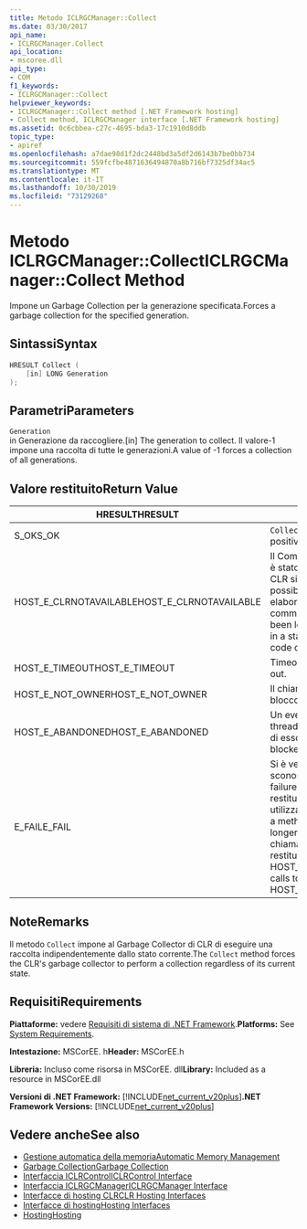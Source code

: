 ```yaml
---
title: Metodo ICLRGCManager::Collect
ms.date: 03/30/2017
api_name:
- ICLRGCManager.Collect
api_location:
- mscoree.dll
api_type:
- COM
f1_keywords:
- ICLRGCManager::Collect
helpviewer_keywords:
- ICLRGCManager::Collect method [.NET Framework hosting]
- Collect method, ICLRGCManager interface [.NET Framework hosting]
ms.assetid: 0c6cbbea-c27c-4695-bda3-17c1910d8ddb
topic_type:
- apiref
ms.openlocfilehash: a7dae98d1f2dc2448bd3a5df2d6143b7be0bb734
ms.sourcegitcommit: 559fcfbe4871636494870a8b716bf7325df34ac5
ms.translationtype: MT
ms.contentlocale: it-IT
ms.lasthandoff: 10/30/2019
ms.locfileid: "73129268"
---
```

# <a name="iclrgcmanagercollect-method"></a><span data-ttu-id="b16c6-102">Metodo ICLRGCManager::Collect</span><span class="sxs-lookup"><span data-stu-id="b16c6-102">ICLRGCManager::Collect Method</span></span>
<span data-ttu-id="b16c6-103">Impone un Garbage Collection per la generazione specificata.</span><span class="sxs-lookup"><span data-stu-id="b16c6-103">Forces a garbage collection for the specified generation.</span></span>  
  
## <a name="syntax"></a><span data-ttu-id="b16c6-104">Sintassi</span><span class="sxs-lookup"><span data-stu-id="b16c6-104">Syntax</span></span>  
  
```cpp  
HRESULT Collect (  
    [in] LONG Generation  
);  
```  
  
## <a name="parameters"></a><span data-ttu-id="b16c6-105">Parametri</span><span class="sxs-lookup"><span data-stu-id="b16c6-105">Parameters</span></span>  
 `Generation`  
 <span data-ttu-id="b16c6-106">in Generazione da raccogliere.</span><span class="sxs-lookup"><span data-stu-id="b16c6-106">[in] The generation to collect.</span></span> <span data-ttu-id="b16c6-107">Il valore-1 impone una raccolta di tutte le generazioni.</span><span class="sxs-lookup"><span data-stu-id="b16c6-107">A value of -1 forces a collection of all generations.</span></span>  
  
## <a name="return-value"></a><span data-ttu-id="b16c6-108">Valore restituito</span><span class="sxs-lookup"><span data-stu-id="b16c6-108">Return Value</span></span>  
  
|<span data-ttu-id="b16c6-109">HRESULT</span><span class="sxs-lookup"><span data-stu-id="b16c6-109">HRESULT</span></span>|<span data-ttu-id="b16c6-110">Descrizione</span><span class="sxs-lookup"><span data-stu-id="b16c6-110">Description</span></span>|  
|-------------|-----------------|  
|<span data-ttu-id="b16c6-111">S_OK</span><span class="sxs-lookup"><span data-stu-id="b16c6-111">S_OK</span></span>|<span data-ttu-id="b16c6-112">`Collect` ha restituito un esito positivo.</span><span class="sxs-lookup"><span data-stu-id="b16c6-112">`Collect` returned successfully.</span></span>|  
|<span data-ttu-id="b16c6-113">HOST_E_CLRNOTAVAILABLE</span><span class="sxs-lookup"><span data-stu-id="b16c6-113">HOST_E_CLRNOTAVAILABLE</span></span>|<span data-ttu-id="b16c6-114">Il Common Language Runtime (CLR) non è stato caricato in un processo oppure CLR si trova in uno stato in cui non è possibile eseguire codice gestito o elaborare la chiamata correttamente.</span><span class="sxs-lookup"><span data-stu-id="b16c6-114">The common language runtime (CLR) has not been loaded into a process, or the CLR is in a state in which it cannot run managed code or process the call successfully.</span></span>|  
|<span data-ttu-id="b16c6-115">HOST_E_TIMEOUT</span><span class="sxs-lookup"><span data-stu-id="b16c6-115">HOST_E_TIMEOUT</span></span>|<span data-ttu-id="b16c6-116">Timeout della chiamata.</span><span class="sxs-lookup"><span data-stu-id="b16c6-116">The call timed out.</span></span>|  
|<span data-ttu-id="b16c6-117">HOST_E_NOT_OWNER</span><span class="sxs-lookup"><span data-stu-id="b16c6-117">HOST_E_NOT_OWNER</span></span>|<span data-ttu-id="b16c6-118">Il chiamante non è il proprietario del blocco.</span><span class="sxs-lookup"><span data-stu-id="b16c6-118">The caller does not own the lock.</span></span>|  
|<span data-ttu-id="b16c6-119">HOST_E_ABANDONED</span><span class="sxs-lookup"><span data-stu-id="b16c6-119">HOST_E_ABANDONED</span></span>|<span data-ttu-id="b16c6-120">Un evento è stato annullato mentre un thread bloccato o Fiber era in attesa su di esso.</span><span class="sxs-lookup"><span data-stu-id="b16c6-120">An event was canceled while a blocked thread or fiber was waiting on it.</span></span>|  
|<span data-ttu-id="b16c6-121">E_FAIL</span><span class="sxs-lookup"><span data-stu-id="b16c6-121">E_FAIL</span></span>|<span data-ttu-id="b16c6-122">Si è verificato un errore irreversibile sconosciuto.</span><span class="sxs-lookup"><span data-stu-id="b16c6-122">An unknown catastrophic failure occurred.</span></span> <span data-ttu-id="b16c6-123">Dopo che un metodo restituisce E_FAIL, CLR non è più utilizzabile all'interno del processo.</span><span class="sxs-lookup"><span data-stu-id="b16c6-123">After a method returns E_FAIL, the CLR is no longer usable within the process.</span></span> <span data-ttu-id="b16c6-124">Le chiamate successive ai metodi di hosting restituiscono HOST_E_CLRNOTAVAILABLE.</span><span class="sxs-lookup"><span data-stu-id="b16c6-124">Subsequent calls to hosting methods return HOST_E_CLRNOTAVAILABLE.</span></span>|  
  
## <a name="remarks"></a><span data-ttu-id="b16c6-125">Note</span><span class="sxs-lookup"><span data-stu-id="b16c6-125">Remarks</span></span>  
 <span data-ttu-id="b16c6-126">Il metodo `Collect` impone al Garbage Collector di CLR di eseguire una raccolta indipendentemente dallo stato corrente.</span><span class="sxs-lookup"><span data-stu-id="b16c6-126">The `Collect` method forces the CLR's garbage collector to perform a collection regardless of its current state.</span></span>  
  
## <a name="requirements"></a><span data-ttu-id="b16c6-127">Requisiti</span><span class="sxs-lookup"><span data-stu-id="b16c6-127">Requirements</span></span>  
 <span data-ttu-id="b16c6-128">**Piattaforme:** vedere [Requisiti di sistema di .NET Framework](../../../../docs/framework/get-started/system-requirements.md).</span><span class="sxs-lookup"><span data-stu-id="b16c6-128">**Platforms:** See [System Requirements](../../../../docs/framework/get-started/system-requirements.md).</span></span>  
  
 <span data-ttu-id="b16c6-129">**Intestazione:** MSCorEE. h</span><span class="sxs-lookup"><span data-stu-id="b16c6-129">**Header:** MSCorEE.h</span></span>  
  
 <span data-ttu-id="b16c6-130">**Libreria:** Incluso come risorsa in MSCorEE. dll</span><span class="sxs-lookup"><span data-stu-id="b16c6-130">**Library:** Included as a resource in MSCorEE.dll</span></span>  
  
 <span data-ttu-id="b16c6-131">**Versioni di .NET Framework:** [!INCLUDE[net_current_v20plus](../../../../includes/net-current-v20plus-md.md)]</span><span class="sxs-lookup"><span data-stu-id="b16c6-131">**.NET Framework Versions:** [!INCLUDE[net_current_v20plus](../../../../includes/net-current-v20plus-md.md)]</span></span>  
  
## <a name="see-also"></a><span data-ttu-id="b16c6-132">Vedere anche</span><span class="sxs-lookup"><span data-stu-id="b16c6-132">See also</span></span>

- [<span data-ttu-id="b16c6-133">Gestione automatica della memoria</span><span class="sxs-lookup"><span data-stu-id="b16c6-133">Automatic Memory Management</span></span>](../../../standard/automatic-memory-management.md)
- [<span data-ttu-id="b16c6-134">Garbage Collection</span><span class="sxs-lookup"><span data-stu-id="b16c6-134">Garbage Collection</span></span>](../../../standard/garbage-collection/index.md)
- [<span data-ttu-id="b16c6-135">Interfaccia ICLRControl</span><span class="sxs-lookup"><span data-stu-id="b16c6-135">ICLRControl Interface</span></span>](../../../../docs/framework/unmanaged-api/hosting/iclrcontrol-interface.md)
- [<span data-ttu-id="b16c6-136">Interfaccia ICLRGCManager</span><span class="sxs-lookup"><span data-stu-id="b16c6-136">ICLRGCManager Interface</span></span>](../../../../docs/framework/unmanaged-api/hosting/iclrgcmanager-interface.md)
- [<span data-ttu-id="b16c6-137">Interfacce di hosting CLR</span><span class="sxs-lookup"><span data-stu-id="b16c6-137">CLR Hosting Interfaces</span></span>](../../../../docs/framework/unmanaged-api/hosting/clr-hosting-interfaces.md)
- [<span data-ttu-id="b16c6-138">Interfacce di hosting</span><span class="sxs-lookup"><span data-stu-id="b16c6-138">Hosting Interfaces</span></span>](../../../../docs/framework/unmanaged-api/hosting/hosting-interfaces.md)
- [<span data-ttu-id="b16c6-139">Hosting</span><span class="sxs-lookup"><span data-stu-id="b16c6-139">Hosting</span></span>](../../../../docs/framework/unmanaged-api/hosting/index.md)
